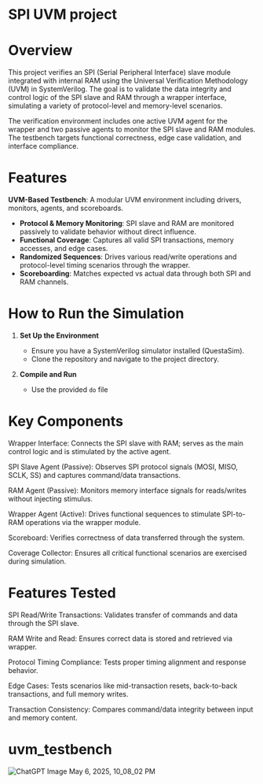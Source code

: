 # SPI UVM project
# Overview
This project verifies an SPI (Serial Peripheral Interface) slave module integrated with internal RAM using the Universal Verification Methodology (UVM) in SystemVerilog. The goal is to validate the data integrity and control logic of the SPI slave and RAM through a wrapper interface, simulating a variety of protocol-level and memory-level scenarios.

The verification environment includes one active UVM agent for the wrapper and two passive agents to monitor the SPI slave and RAM modules. The testbench targets functional correctness, edge case validation, and interface compliance.

# Features
**UVM-Based Testbench**: A modular UVM environment including drivers, monitors, agents, and scoreboards.
- **Protocol & Memory Monitoring**: SPI slave and RAM are monitored passively to validate behavior without direct influence.
- **Functional Coverage**: Captures all valid SPI transactions, memory accesses, and edge cases.
- **Randomized Sequences**: Drives various read/write operations and protocol-level timing scenarios through the wrapper.
- **Scoreboarding**: Matches expected vs actual data through both SPI and RAM channels.

# How to Run the Simulation
1. **Set Up the Environment**
   - Ensure you have a SystemVerilog simulator installed (QuestaSim).
   - Clone the repository and navigate to the project directory.

2. **Compile and Run**
   - Use the provided `do` file 

# Key Components
Wrapper Interface: Connects the SPI slave with RAM; serves as the main control logic and is stimulated by the active agent.

SPI Slave Agent (Passive): Observes SPI protocol signals (MOSI, MISO, SCLK, SS) and captures command/data transactions.

RAM Agent (Passive): Monitors memory interface signals for reads/writes without injecting stimulus.

Wrapper Agent (Active): Drives functional sequences to stimulate SPI-to-RAM operations via the wrapper module.

Scoreboard: Verifies correctness of data transferred through the system.

Coverage Collector: Ensures all critical functional scenarios are exercised during simulation.

# Features Tested
SPI Read/Write Transactions: Validates transfer of commands and data through the SPI slave.

RAM Write and Read: Ensures correct data is stored and retrieved via wrapper.

Protocol Timing Compliance: Tests proper timing alignment and response behavior.

Edge Cases: Tests scenarios like mid-transaction resets, back-to-back transactions, and full memory writes.

Transaction Consistency: Compares command/data integrity between input and memory content.

# uvm_testbench
![ChatGPT Image May 6, 2025, 10_08_02 PM](https://github.com/user-attachments/assets/969884d8-f71f-428f-be3b-f4367dd96fd4)


